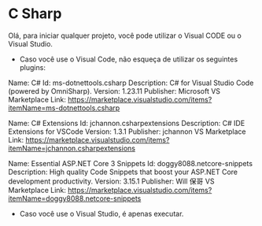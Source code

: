 # C Sharp
Olá, para iniciar qualquer projeto, você pode utilizar o Visual CODE ou o Visual Studio.

- Caso você use o Visual Code, não esqueça de utilizar os seguintes plugins:

Name: C#
Id: ms-dotnettools.csharp
Description: C# for Visual Studio Code (powered by OmniSharp).
Version: 1.23.11
Publisher: Microsoft
VS Marketplace Link: https://marketplace.visualstudio.com/items?itemName=ms-dotnettools.csharp

Name: C# Extensions
Id: jchannon.csharpextensions
Description: C# IDE Extensions for VSCode
Version: 1.3.1
Publisher: jchannon
VS Marketplace Link: https://marketplace.visualstudio.com/items?itemName=jchannon.csharpextensions

Name: Essential ASP.NET Core 3 Snippets
Id: doggy8088.netcore-snippets
Description: High quality Code Snippets that boost your ASP.NET Core development productivity.
Version: 3.15.1
Publisher: Will 保哥
VS Marketplace Link: https://marketplace.visualstudio.com/items?itemName=doggy8088.netcore-snippets

- Caso você use o Visual Studio, é apenas executar.

